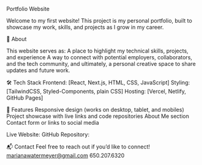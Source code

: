 Portfolio Website

Welcome to my first website!
This project is my personal portfolio, built to showcase my work, skills, and projects as I grow in my career.

🚀 About

This website serves as:
A place to highlight my technical skills, projects, and experience
A way to connect with potential employers, collaborators, and the tech community, and ultimately, a personal creative space to share updates and future work.

🛠 Tech Stack
Frontend: [React, Next.js, HTML, CSS, JavaScript]
Styling: [TailwindCSS, Styled-Components, plain CSS]
Hosting: [Vercel, Netlify, GitHub Pages]


📄 Features
Responsive design (works on desktop, tablet, and mobiles)
Project showcase with live links and code repositories
About Me section
Contact form or links to social media

Live Website: 
GitHub Repository: 

📬 Contact
Feel free to reach out if you’d like to connect!
marianawatermeyer@gmail.com
650.207.6320